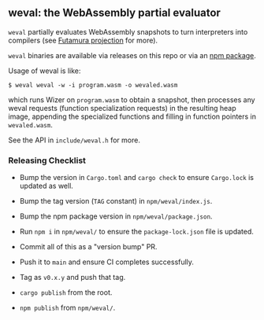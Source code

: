 ## weval: the WebAssembly partial evaluator

`weval` partially evaluates WebAssembly snapshots to turn interpreters into
compilers (see [Futamura
projection](https://en.wikipedia.org/wiki/Partial_evaluation#Futamura_projections)
for more).

`weval` binaries are available via releases on this repo or via an [npm
package](https://www.npmjs.com/package/@cfallin/weval).

Usage of weval is like:

```
$ weval weval -w -i program.wasm -o wevaled.wasm
```

which runs Wizer on `program.wasm` to obtain a snapshot, then processes any
weval requests (function specialization requests) in the resulting heap image,
appending the specialized functions and filling in function pointers in
`wevaled.wasm`.

See the API in `include/weval.h` for more.

### Releasing Checklist

- Bump the version in `Cargo.toml` and `cargo check` to ensure `Cargo.lock` is
  updated as well.
- Bump the tag version (`TAG` constant) in `npm/weval/index.js`.
- Bump the npm package version in `npm/weval/package.json`.
- Run `npm i` in `npm/weval/` to ensure the `package-lock.json` file is
  updated.

- Commit all of this as a "version bump" PR.
- Push it to `main` and ensure CI completes successfully.
- Tag as `v0.x.y` and push that tag.
- `cargo publish` from the root.
- `npm publish` from `npm/weval/`.
